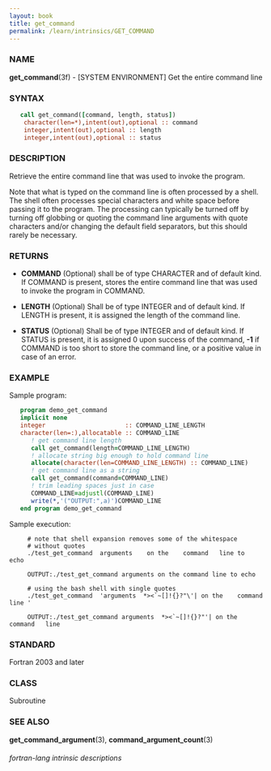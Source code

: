```yaml
---
layout: book
title: get_command
permalink: /learn/intrinsics/GET_COMMAND
---
```

### NAME

__get\_command__(3f) - \[SYSTEM ENVIRONMENT\] Get the entire command line

### SYNTAX


```fortran
   call get_command([command, length, status])
    character(len=*),intent(out),optional :: command
    integer,intent(out),optional :: length
    integer,intent(out),optional :: status
```

### DESCRIPTION

Retrieve the entire command line that was used to invoke the program.

Note that what is typed on the command line is often processed by a
shell. The shell often processes special characters and white space
before passing it to the program. The processing can typically be turned
off by turning off globbing or quoting the command line arguments with
quote characters and/or changing the default field separators, but this
should rarely be necessary.

### RETURNS

  - __COMMAND__
    (Optional) shall be of type CHARACTER and of default kind. If
    COMMAND is present, stores the entire command line that was used to
    invoke the program in COMMAND.

  - __LENGTH__
    (Optional) Shall be of type INTEGER and of default kind. If LENGTH
    is present, it is assigned the length of the command line.

  - __STATUS__
    (Optional) Shall be of type INTEGER and of default kind. If STATUS
    is present, it is assigned 0 upon success of the command, __-1__ if
    COMMAND is too short to store the command line, or a positive value
    in case of an error.

### EXAMPLE

Sample program:

```fortran
   program demo_get_command
   implicit none
   integer                      :: COMMAND_LINE_LENGTH
   character(len=:),allocatable :: COMMAND_LINE
      ! get command line length
      call get_command(length=COMMAND_LINE_LENGTH)
      ! allocate string big enough to hold command line
      allocate(character(len=COMMAND_LINE_LENGTH) :: COMMAND_LINE)
      ! get command line as a string
      call get_command(command=COMMAND_LINE)
      ! trim leading spaces just in case
      COMMAND_LINE=adjustl(COMMAND_LINE)
      write(*,'("OUTPUT:",a)')COMMAND_LINE
   end program demo_get_command
```

Sample execution:

```
     # note that shell expansion removes some of the whitespace
     # without quotes
     ./test_get_command  arguments    on the    command   line to   echo

     OUTPUT:./test_get_command arguments on the command line to echo

     # using the bash shell with single quotes
     ./test_get_command  'arguments  *><`~[]!{}?"\'| on the    command   line '

     OUTPUT:./test_get_command arguments  *><`~[]!{}?"'| on the   command   line
```

### STANDARD

Fortran 2003 and later

### CLASS

Subroutine

### SEE ALSO

__get\_command\_argument__(3), __command\_argument\_count__(3)

###### fortran-lang intrinsic descriptions
